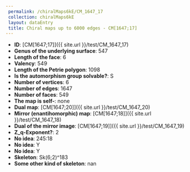 ```yaml
--- 
 permalink: /chiralMaps6kE/CM_1647_17 
 collection: chiralMaps6kE
 layout: dataEntry
 title: Chiral maps up to 6000 edges - CM[1647;17]
---
```


- **ID**: [CM[1647;17]]({{ site.url }}/test/CM_1647_17)
- **Genus of the underlying surface**: 547
- **Length of the face**: 6
- **Valency**: 549
- **Length of the Petrie polygon**: 1098
- **Is the automorphism group solvable?**: S
- **Number of vertices**: 6
- **Number of edges**: 1647
- **Number of faces**: 549
- **The map is self-**: none
- **Dual map**: [CM[1647;20]]({{ site.url }}/test/CM_1647_20)
- **Mirror (enantihomorphic) map**: [CM[1647;18]]({{ site.url }}/test/CM_1647_18)
- **Dual of the mirror image**: [CM[1647;19]]({{ site.url }}/test/CM_1647_19)
- **Z_q-Exponent?**: 2
- **No idea**:  245:18
- **No idea**: Y
- **No idea**: Y
- **Skeleton**: Sk(6;2)^183
- **Some other kind of skeleton**: nan
